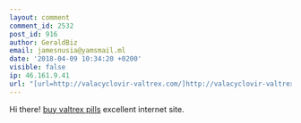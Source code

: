 ```yaml
---
layout: comment
comment_id: 2532
post_id: 916
author: GeraldBiz
email: jamesnusia@yamsmail.ml
date: '2018-04-09 10:34:20 +0200'
visible: false
ip: 46.161.9.41
url: "[url=http://valacyclovir-valtrex.com/]http://valacyclovir-valtrex.com[/url]"
---
```

Hi there! <a href=http://valacyclovir-valtrex.com/#valtrex-online>buy valtrex pills</a> excellent internet site.
